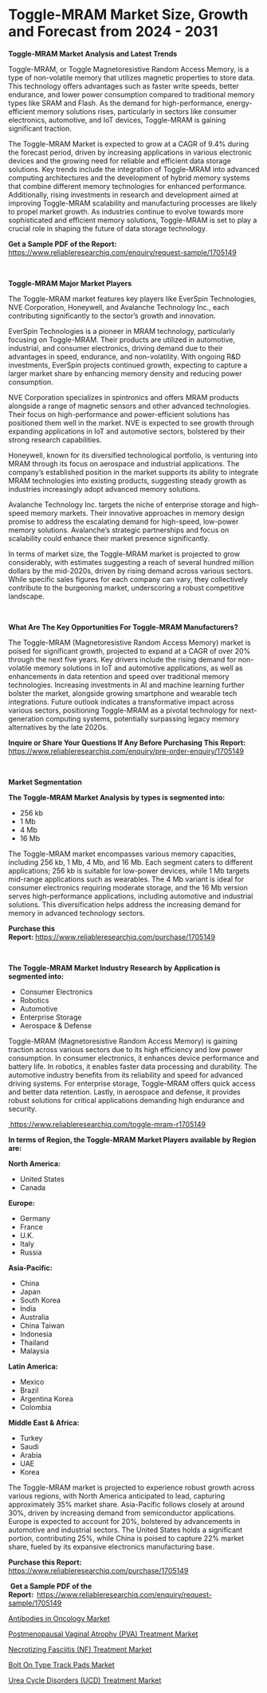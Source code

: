 <p><h1>Toggle-MRAM Market Size, Growth and Forecast from 2024 - 2031</h1></p><p><strong>Toggle-MRAM Market Analysis and Latest Trends</strong></p>
<p><p>Toggle-MRAM, or Toggle Magnetoresistive Random Access Memory, is a type of non-volatile memory that utilizes magnetic properties to store data. This technology offers advantages such as faster write speeds, better endurance, and lower power consumption compared to traditional memory types like SRAM and Flash. As the demand for high-performance, energy-efficient memory solutions rises, particularly in sectors like consumer electronics, automotive, and IoT devices, Toggle-MRAM is gaining significant traction.</p><p>The Toggle-MRAM Market is expected to grow at a CAGR of 9.4% during the forecast period, driven by increasing applications in various electronic devices and the growing need for reliable and efficient data storage solutions. Key trends include the integration of Toggle-MRAM into advanced computing architectures and the development of hybrid memory systems that combine different memory technologies for enhanced performance. Additionally, rising investments in research and development aimed at improving Toggle-MRAM scalability and manufacturing processes are likely to propel market growth. As industries continue to evolve towards more sophisticated and efficient memory solutions, Toggle-MRAM is set to play a crucial role in shaping the future of data storage technology.</p></p>
<p><strong>Get a Sample PDF of the Report:&nbsp;</strong> <a href="https://www.reliableresearchiq.com/enquiry/request-sample/1705149?utm_campaign=1594&utm_medium=2&utm_source=Github&utm_content=ia&utm_term=21102024&utm_id=toggle-mram">https://www.reliableresearchiq.com/enquiry/request-sample/1705149</a></p>
<p>&nbsp;</p>
<p><strong>Toggle-MRAM Major Market Players</strong></p>
<p><p>The Toggle-MRAM market features key players like EverSpin Technologies, NVE Corporation, Honeywell, and Avalanche Technology Inc., each contributing significantly to the sector’s growth and innovation.</p><p>EverSpin Technologies is a pioneer in MRAM technology, particularly focusing on Toggle-MRAM. Their products are utilized in automotive, industrial, and consumer electronics, driving demand due to their advantages in speed, endurance, and non-volatility. With ongoing R&D investments, EverSpin projects continued growth, expecting to capture a larger market share by enhancing memory density and reducing power consumption.</p><p>NVE Corporation specializes in spintronics and offers MRAM products alongside a range of magnetic sensors and other advanced technologies. Their focus on high-performance and power-efficient solutions has positioned them well in the market. NVE is expected to see growth through expanding applications in IoT and automotive sectors, bolstered by their strong research capabilities.</p><p>Honeywell, known for its diversified technological portfolio, is venturing into MRAM through its focus on aerospace and industrial applications. The company’s established position in the market supports its ability to integrate MRAM technologies into existing products, suggesting steady growth as industries increasingly adopt advanced memory solutions.</p><p>Avalanche Technology Inc. targets the niche of enterprise storage and high-speed memory markets. Their innovative approaches in memory design promise to address the escalating demand for high-speed, low-power memory solutions. Avalanche’s strategic partnerships and focus on scalability could enhance their market presence significantly.</p><p>In terms of market size, the Toggle-MRAM market is projected to grow considerably, with estimates suggesting a reach of several hundred million dollars by the mid-2020s, driven by rising demand across various sectors. While specific sales figures for each company can vary, they collectively contribute to the burgeoning market, underscoring a robust competitive landscape.</p></p>
<p>&nbsp;</p>
<p><strong>What Are The Key Opportunities For Toggle-MRAM Manufacturers?</strong></p>
<p><p>The Toggle-MRAM (Magnetoresistive Random Access Memory) market is poised for significant growth, projected to expand at a CAGR of over 20% through the next five years. Key drivers include the rising demand for non-volatile memory solutions in IoT and automotive applications, as well as enhancements in data retention and speed over traditional memory technologies. Increasing investments in AI and machine learning further bolster the market, alongside growing smartphone and wearable tech integrations. Future outlook indicates a transformative impact across various sectors, positioning Toggle-MRAM as a pivotal technology for next-generation computing systems, potentially surpassing legacy memory alternatives by the late 2020s.</p></p>
<p><strong>Inquire or Share Your Questions If Any Before Purchasing This Report:</strong> <a href="https://www.reliableresearchiq.com/enquiry/pre-order-enquiry/1705149?utm_campaign=1594&utm_medium=2&utm_source=Github&utm_content=ia&utm_term=21102024&utm_id=toggle-mram">https://www.reliableresearchiq.com/enquiry/pre-order-enquiry/1705149</a></p>
<p>&nbsp;</p>
<p><strong>Market Segmentation</strong></p>
<p><strong>The Toggle-MRAM Market Analysis by types is segmented into:</strong></p>
<p><ul><li>256 kb</li><li>1 Mb</li><li>4 Mb</li><li>16 Mb</li></ul></p>
<p><p>The Toggle-MRAM market encompasses various memory capacities, including 256 kb, 1 Mb, 4 Mb, and 16 Mb. Each segment caters to different applications; 256 kb is suitable for low-power devices, while 1 Mb targets mid-range applications such as wearables. The 4 Mb variant is ideal for consumer electronics requiring moderate storage, and the 16 Mb version serves high-performance applications, including automotive and industrial solutions. This diversification helps address the increasing demand for memory in advanced technology sectors.</p></p>
<p><strong>Purchase this Report:&nbsp;</strong><a href="https://www.reliableresearchiq.com/purchase/1705149?utm_campaign=1594&utm_medium=2&utm_source=Github&utm_content=ia&utm_term=21102024&utm_id=toggle-mram">https://www.reliableresearchiq.com/purchase/1705149</a></p>
<p>&nbsp;</p>
<p><strong>The Toggle-MRAM Market Industry Research by Application is segmented into:</strong></p>
<p><ul><li>Consumer Electronics</li><li>Robotics</li><li>Automotive</li><li>Enterprise Storage</li><li>Aerospace & Defense</li></ul></p>
<p><p>Toggle-MRAM (Magnetoresistive Random Access Memory) is gaining traction across various sectors due to its high efficiency and low power consumption. In consumer electronics, it enhances device performance and battery life. In robotics, it enables faster data processing and durability. The automotive industry benefits from its reliability and speed for advanced driving systems. For enterprise storage, Toggle-MRAM offers quick access and better data retention. Lastly, in aerospace and defense, it provides robust solutions for critical applications demanding high endurance and security.</p></p>
<p><a href="https://www.reliableresearchiq.com/toggle-mram-r1705149?utm_campaign=1594&utm_medium=2&utm_source=Github&utm_content=ia&utm_term=21102024&utm_id=toggle-mram">&nbsp;https://www.reliableresearchiq.com/toggle-mram-r1705149</a></p>
<p><strong>In terms of Region, the Toggle-MRAM Market Players available by Region are:</strong></p>
<p>
    <p> <strong> North America: </strong>
        <ul>
            <li>United States</li>
            <li>Canada</li>
        </ul>
        </p> 
    <p> <strong> Europe: </strong>
        <ul>
            <li>Germany</li>
            <li>France</li>
            <li>U.K.</li>
            <li>Italy</li>
            <li>Russia</li>
        </ul>
        </p> 
    <p> <strong> Asia-Pacific: </strong>
        <ul>
            <li>China</li>
            <li>Japan</li>
            <li>South Korea</li>
            <li>India</li>
            <li>Australia</li>
            <li>China Taiwan</li>
            <li>Indonesia</li>
            <li>Thailand</li>
            <li>Malaysia</li>
        </ul>
        </p> 
    <p> <strong> Latin America: </strong>
        <ul>
            <li>Mexico</li>
            <li>Brazil</li>
            <li>Argentina Korea</li>
            <li>Colombia</li>
        </ul>
        </p> 
    <p> <strong> Middle East & Africa: </strong>
        <ul>
            <li>Turkey</li>
            <li>Saudi</li>
            <li>Arabia</li>
            <li>UAE</li>
            <li>Korea</li>
        </ul>
    </p>
    </p>
<p><p>The Toggle-MRAM market is projected to experience robust growth across various regions, with North America anticipated to lead, capturing approximately 35% market share. Asia-Pacific follows closely at around 30%, driven by increasing demand from semiconductor applications. Europe is expected to account for 20%, bolstered by advancements in automotive and industrial sectors. The United States holds a significant portion, contributing 25%, while China is poised to capture 22% market share, fueled by its expansive electronics manufacturing base.</p></p>
<p><strong>Purchase this Report: </strong><a href="https://www.reliableresearchiq.com/purchase/1705149?utm_campaign=1594&utm_medium=2&utm_source=Github&utm_content=ia&utm_term=21102024&utm_id=toggle-mram">https://www.reliableresearchiq.com/purchase/1705149</a></p>
<p>&nbsp;<strong>Get a Sample PDF of the Report:&nbsp;&nbsp;</strong><a href="https://www.reliableresearchiq.com/enquiry/request-sample/1705149?utm_campaign=1594&utm_medium=2&utm_source=Github&utm_content=ia&utm_term=21102024&utm_id=toggle-mram">https://www.reliableresearchiq.com/enquiry/request-sample/1705149</a></p>
<p><strong></strong></p>
<p><p><a href="https://www.linkedin.com/pulse/antibodies-oncology-market-global-regional-analysis-focus-9gbpe?utm_campaign=1594&utm_medium=2&utm_source=Github&utm_content=ia&utm_term=21102024&utm_id=toggle-mram">Antibodies in Oncology Market</a></p><p><a href="https://www.linkedin.com/pulse/postmenopausal-vaginal-atrophy-pva-treatment-market-evolution-gcqrc?utm_campaign=1594&utm_medium=2&utm_source=Github&utm_content=ia&utm_term=21102024&utm_id=toggle-mram">Postmenopausal Vaginal Atrophy (PVA) Treatment Market</a></p><p><a href="https://www.linkedin.com/pulse/necrotizing-fasciitis-nf-treatment-market-trends-growth-8z9ve?utm_campaign=1594&utm_medium=2&utm_source=Github&utm_content=ia&utm_term=21102024&utm_id=toggle-mram">Necrotizing Fasciitis (NF) Treatment Market</a></p><p><a href="https://github.com/SanjidaMahmud54/Market-Research-Report-List-1/blob/main/bolt-on-type-track-pads-market.md?utm_campaign=1594&utm_medium=2&utm_source=Github&utm_content=ia&utm_term=21102024&utm_id=toggle-mram">Bolt On Type Track Pads Market</a></p><p><a href="https://www.linkedin.com/pulse/global-urea-cycle-disorders-ucd-treatment-85-cagr-forecast-wffwe?utm_campaign=1594&utm_medium=2&utm_source=Github&utm_content=ia&utm_term=21102024&utm_id=toggle-mram">Urea Cycle Disorders (UCD) Treatment Market</a></p></p>